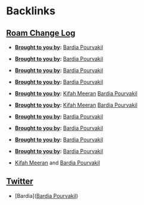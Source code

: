 
# Backlinks
## [Roam Change Log](<Roam Change Log.md>)
- **[Brought to you by](<Brought to you by.md>):** [Bardia Pourvakil](<Bardia Pourvakil.md>)

- **[Brought to you by](<Brought to you by.md>):** [Bardia Pourvakil](<Bardia Pourvakil.md>)

- **[Brought to you by](<Brought to you by.md>):** [Bardia Pourvakil](<Bardia Pourvakil.md>)

- **[Brought to you by](<Brought to you by.md>):** [Bardia Pourvakil](<Bardia Pourvakil.md>)

- **[Brought to you by](<Brought to you by.md>):** [Kifah Meeran](<Kifah Meeran.md>) [Bardia Pourvakil](<Bardia Pourvakil.md>)

- **[Brought to you by](<Brought to you by.md>):** [Kifah Meeran](<Kifah Meeran.md>) [Bardia Pourvakil](<Bardia Pourvakil.md>)

- **[Brought to you by](<Brought to you by.md>):** [Bardia Pourvakil](<Bardia Pourvakil.md>)

- **[Brought to you by](<Brought to you by.md>):** [Bardia Pourvakil](<Bardia Pourvakil.md>)

- **[Brought to you by](<Brought to you by.md>):** [Bardia Pourvakil](<Bardia Pourvakil.md>)

- **[Brought to you by](<Brought to you by.md>):** [Bardia Pourvakil](<Bardia Pourvakil.md>)

- [Kifah Meeran](<Kifah Meeran.md>) and [Bardia Pourvakil](<Bardia Pourvakil.md>)

## [Twitter](<Twitter.md>)
- [Bardia]([Bardia Pourvakil](<Bardia Pourvakil.md>))

